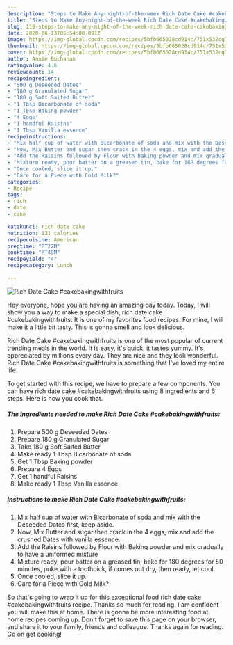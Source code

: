 ```yaml
---
description: "Steps to Make Any-night-of-the-week Rich Date Cake #cakebakingwithfruits"
title: "Steps to Make Any-night-of-the-week Rich Date Cake #cakebakingwithfruits"
slug: 119-steps-to-make-any-night-of-the-week-rich-date-cake-cakebakingwithfruits
date: 2020-06-13T05:54:00.091Z
image: https://img-global.cpcdn.com/recipes/5bfb665028cd914c/751x532cq70/rich-date-cake-cakebakingwithfruits-recipe-main-photo.jpg
thumbnail: https://img-global.cpcdn.com/recipes/5bfb665028cd914c/751x532cq70/rich-date-cake-cakebakingwithfruits-recipe-main-photo.jpg
cover: https://img-global.cpcdn.com/recipes/5bfb665028cd914c/751x532cq70/rich-date-cake-cakebakingwithfruits-recipe-main-photo.jpg
author: Annie Buchanan
ratingvalue: 4.6
reviewcount: 14
recipeingredient:
- "500 g Deseeded Dates"
- "180 g Granulated Sugar"
- "180 g Soft Salted Butter"
- "1 Tbsp Bicarbonate of soda"
- "1 Tbsp Baking powder"
- "4 Eggs"
- "1 handful Raisins"
- "1 Tbsp Vanilla essence"
recipeinstructions:
- "Mix half cup of water with Bicarbonate of soda and mix with the Deseeded Dates first, keep aside."
- "Now, Mix Butter and sugar then crack in the 4 eggs, mix and add the crushed Dates with vanilla essence."
- "Add the Raisins followed by Flour with Baking powder and mix gradually to have a uniformed mixture"
- "Mixture ready, pour batter on a greased tin, bake for 180 degrees for 50 minutes, poke with a toothpick, if comes out dry, then ready, let cool."
- "Once cooled, slice it up."
- "Care for a Piece with Cold Milk?"
categories:
- Recipe
tags:
- rich
- date
- cake

katakunci: rich date cake 
nutrition: 131 calories
recipecuisine: American
preptime: "PT22M"
cooktime: "PT49M"
recipeyield: "4"
recipecategory: Lunch

---
```



![Rich Date Cake #cakebakingwithfruits](https://img-global.cpcdn.com/recipes/5bfb665028cd914c/751x532cq70/rich-date-cake-cakebakingwithfruits-recipe-main-photo.jpg)

Hey everyone, hope you are having an amazing day today. Today, I will show you a way to make a special dish, rich date cake #cakebakingwithfruits. It is one of my favorites food recipes. For mine, I will make it a little bit tasty. This is gonna smell and look delicious.

Rich Date Cake #cakebakingwithfruits is one of the most popular of current trending meals in the world. It is easy, it's quick, it tastes yummy. It's appreciated by millions every day. They are nice and they look wonderful. Rich Date Cake #cakebakingwithfruits is something that I've loved my entire life.




To get started with this recipe, we have to prepare a few components. You can have rich date cake #cakebakingwithfruits using 8 ingredients and 6 steps. Here is how you cook that.

<!--inarticleads1-->

##### The ingredients needed to make Rich Date Cake #cakebakingwithfruits:

1. Prepare 500 g Deseeded Dates
1. Prepare 180 g Granulated Sugar
1. Take 180 g Soft Salted Butter
1. Make ready 1 Tbsp Bicarbonate of soda
1. Get 1 Tbsp Baking powder
1. Prepare 4 Eggs
1. Get 1 handful Raisins
1. Make ready 1 Tbsp Vanilla essence




<!--inarticleads2-->

##### Instructions to make Rich Date Cake #cakebakingwithfruits:

1. Mix half cup of water with Bicarbonate of soda and mix with the Deseeded Dates first, keep aside.
1. Now, Mix Butter and sugar then crack in the 4 eggs, mix and add the crushed Dates with vanilla essence.
1. Add the Raisins followed by Flour with Baking powder and mix gradually to have a uniformed mixture
1. Mixture ready, pour batter on a greased tin, bake for 180 degrees for 50 minutes, poke with a toothpick, if comes out dry, then ready, let cool.
1. Once cooled, slice it up.
1. Care for a Piece with Cold Milk?




So that's going to wrap it up for this exceptional food rich date cake #cakebakingwithfruits recipe. Thanks so much for reading. I am confident you will make this at home. There is gonna be more interesting food at home recipes coming up. Don't forget to save this page on your browser, and share it to your family, friends and colleague. Thanks again for reading. Go on get cooking!
